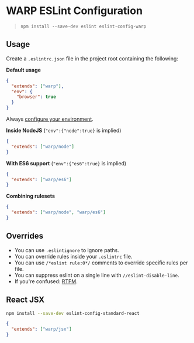 # WARP ESLint Configuration

> `npm install --save-dev eslint eslint-config-warp`

## Usage

Create a `.eslintrc.json` file in the project root containing the following:

**Default usage**

```json
{
  "extends": ["warp"],
  "env": {
    "browser": true
  }
}
```

Always [configure your environment](http://eslint.org/docs/user-guide/configuring#specifying-environments).

**Inside NodeJS** (`"env":{"node":true}` is implied)

```json
{
  "extends": ["warp/node"]
}
```

**With ES6 support** (`"env":{"es6":true}` is implied)

```json
{
  "extends": ["warp/es6"]
}
```

**Combining rulesets**

```json
{
  "extends": ["warp/node", "warp/es6"]
}
```

## Overrides

* You can use `.eslintignore` to ignore paths.
* You can override rules inside your `.eslintrc` file.
* You can use `/*eslint rule:0*/` comments to override specific rules per file.
* You can suppress eslint on a single line with `//eslint-disable-line`.
* If you're confused: [RTFM](http://eslint.org/docs/user-guide/configuring).

## React JSX

```sh
npm install --save-dev eslint-config-standard-react
```

```json
{
  "extends": ["warp/jsx"]
}
```
